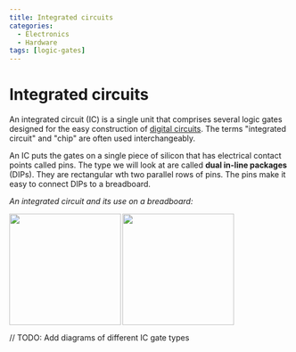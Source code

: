 ```yaml
---
title: Integrated circuits
categories:
  - Electronics
  - Hardware
tags: [logic-gates]
---
```


# Integrated circuits

An integrated circuit (IC) is a single unit that comprises several logic gates designed for the easy construction of [digital circuits](/Electronics/Digital_circuits.md). The terms "integrated circuit" and "chip" are often used interchangeably.

An IC puts the gates on a single piece of silicon that has electrical contact points called pins. The type we will look at are called **dual in-line packages** (DIPs). They are rectangular wth two parallel rows of pins. The pins make it easy to connect DIPs to a breadboard.

_An integrated circuit and its use on a breadboard:_

<img align="left" width="200" src="/home/thomas/repos/computer_science/img/integrated-circuit.jpeg">
<img  width="200" src="/home/thomas/repos/computer_science/img/breadboard-DIP.jpg">

// TODO: Add diagrams of different IC gate types
